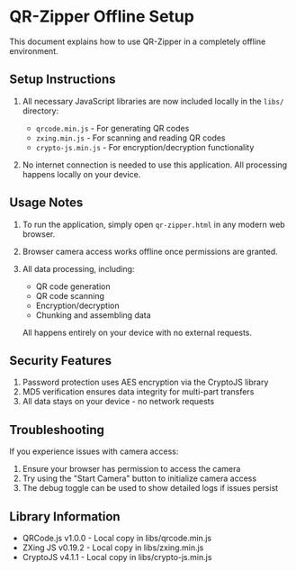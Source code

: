 # QR-Zipper Offline Setup

This document explains how to use QR-Zipper in a completely offline environment.

## Setup Instructions

1. All necessary JavaScript libraries are now included locally in the `libs/` directory:
   - `qrcode.min.js` - For generating QR codes
   - `zxing.min.js` - For scanning and reading QR codes
   - `crypto-js.min.js` - For encryption/decryption functionality

2. No internet connection is needed to use this application. All processing happens locally on your device.

## Usage Notes

1. To run the application, simply open `qr-zipper.html` in any modern web browser.

2. Browser camera access works offline once permissions are granted.

3. All data processing, including:
   - QR code generation
   - QR code scanning
   - Encryption/decryption
   - Chunking and assembling data
   
   All happens entirely on your device with no external requests.

## Security Features

1. Password protection uses AES encryption via the CryptoJS library
2. MD5 verification ensures data integrity for multi-part transfers
3. All data stays on your device - no network requests

## Troubleshooting

If you experience issues with camera access:
1. Ensure your browser has permission to access the camera
2. Try using the "Start Camera" button to initialize camera access
3. The debug toggle can be used to show detailed logs if issues persist

## Library Information

- QRCode.js v1.0.0 - Local copy in libs/qrcode.min.js
- ZXing JS v0.19.2 - Local copy in libs/zxing.min.js  
- CryptoJS v4.1.1 - Local copy in libs/crypto-js.min.js